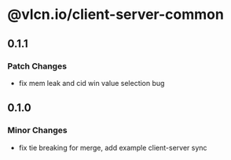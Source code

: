 # @vlcn.io/client-server-common

## 0.1.1

### Patch Changes

- fix mem leak and cid win value selection bug

## 0.1.0

### Minor Changes

- fix tie breaking for merge, add example client-server sync
